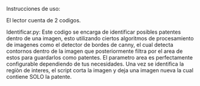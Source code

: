 Instrucciones de uso:


El lector cuenta de 2 codigos.

Identificar.py: Este codigo se encarga de identificar posibles patentes dentro de una imagen, esto utilizando ciertos algoritmos de procesamiento de imagenes como el detector de bordes de canny, el cual detecta contornos dentro de la imagen que posteriormente filtra por el area de estos para guardarlos como patentes.
El parametro area es perfectamente configurable dependiendo de tus necesidades. Una vez se identifica la regiòn de interes, el script corta la imagen y deja una imagen nueva la cual contiene SOLO la patente.


